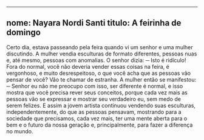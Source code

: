 
---

nome: Nayara Nordi Santi
titulo: A feirinha de domingo
---

Certo dia, estava passeando pela feira quando vi um senhor e uma mulher discutindo. A mulher vendia esculturas de formato diferentes, pessoas nuas e, até mesmo, pessoas com anomalias. O senhor dizia:
─ Isto é ridículo! Fora do normal, você não deveria vender essas coisas na feira, é vergonhoso, e muito desrespeitoso, o que você acha que as pessoas vão pensar de você? Vão te chamar de estranha. A mulher então se manifestou:
─ Senhor eu não me preocupo com isso, ser diferente é normal, e isso mostra que você precisa rever seus conceitos, porque cada vez mais as pessoas vão se expressar e mostrar seu verdadeiro eu, sem medo de serem felizes.
E assim a jovem artista continuou vendendo suas esculturas, independentemente, do que as pessoas pensavam, mostrando para a sociedade que precisamos, cada vez mais, ter uma mente aberta para o bem e o futuro da nossa geração e, principalmente, para fazer a diferença no mundo.
